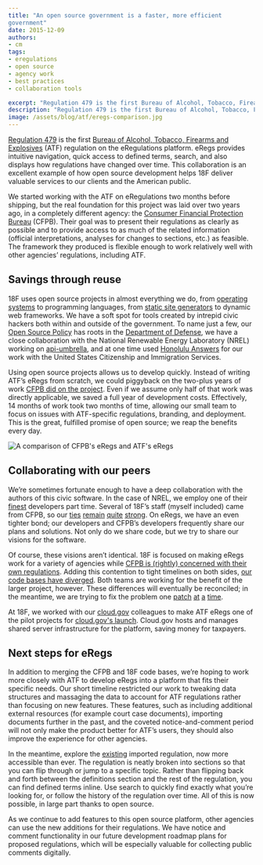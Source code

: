 ```yaml
---
title: "An open source government is a faster, more efficient
government"
date: 2015-12-09
authors:
- cm
tags:
- eregulations
- open source
- agency work
- best practices
- collaboration tools

excerpt: "Regulation 479 is the first Bureau of Alcohol, Tobacco, Firearms and Explosives (ATF) regulation on the eRegulations platform. This collaboration is an excellent example of how open source development helps 18F deliver valuable services to our clients and the American public."
description: "Regulation 479 is the first Bureau of Alcohol, Tobacco, Firearms and Explosives (ATF) regulation on the eRegulations platform. This collaboration is an excellent example of how open source development helps 18F deliver valuable services to our clients and the American public."
image: /assets/blog/atf/eregs-comparison.jpg
---
```


[Regulation 479](https://atf-eregs.18f.gov/479) is the first [Bureau of Alcohol, Tobacco, Firearms and Explosives](https://www.atf.gov) (ATF)
regulation on the eRegulations platform. eRegs provides intuitive
navigation, quick access to defined terms, search, and also displays how
regulations have changed over time. This collaboration is an excellent
example of how open source development helps 18F deliver valuable
services to our clients and the American public.

We started working with the ATF on eRegulations two months before
shipping, but the real foundation for this project was laid over two
years ago, in a completely different agency: the [Consumer Financial
Protection Bureau](http://www.consumerfinance.gov/) (CFPB). Their goal
was to present their regulations as clearly as possible and to provide
access to as much of the related information (official interpretations,
analyses for changes to sections, etc.) as feasible. The framework they
produced is flexible enough to work relatively well with other agencies’
regulations, including ATF.

Savings through reuse
---------------------

18F uses open source projects in almost everything we do, from
[operating systems](https://github.com/18F/ubuntu-lts) to programming
languages, from [static site generators](https://18f.gsa.gov/2015/09/15/federalist-platform-launch/)
to dynamic web frameworks. We have a soft spot for tools created by
intrepid civic hackers both within and outside of the government. To
name just a few, our [Open Source Policy](https://github.com/18F/open-source-policy) has roots in the
[Department of Defense](http://dodcio.defense.gov/OpenSourceSoftwareFAQ.aspx#OSS_and_DoD_Policy),
we have a close collaboration with the National Renewable Energy
Laboratory (NREL) working on [api-umbrella](http://apiumbrella.io/),
and at one time used [Honolulu Answers](https://www.codeforamerica.org/apps/honolulu-answers/) for our
work with the United States Citizenship and Immigration Services.

Using open source projects allows us to develop quickly. Instead of
writing ATF’s eRegs from scratch, we could piggyback on the two-plus
years of work [CFPB did on the
project](http://www.consumerfinance.gov/eregulations/). Even if we
assume only half of that work was directly applicable, we saved a full
year of development costs. Effectively, 14 months of work took two
months of time, allowing our small team to focus on issues with
ATF-specific regulations, branding, and deployment. This is the great,
fulfilled promise of open source; we reap the benefits every day.

![A comparison of CFPB's eRegs and ATF's eRegs]({{site.baseurl}}/assets/blog/atf/eregs-comparison.jpg)

Collaborating with our peers
----------------------------

We’re sometimes fortunate enough to have a deep collaboration with the
authors of this civic software. In the case of NREL, we employ one of
their [finest](https://github.com/GUI) developers part time. Several
of 18F’s staff (myself included) came from CFPB, so our
[ties](https://twitter.com/18F/status/616233060250443776)
[remain](https://twitter.com/gulielmus/status/593524625310547968)
[quite](https://pages.18f.gov/open-source-program/pages/case_study/CFPB_open_source_documentation/)
[strong](https://18f.gsa.gov/2015/09/21/cfpb-design-speaker-series/).
On eRegs, we have an even tighter bond; our developers and CFPB’s
developers frequently share our plans and solutions. Not only do we
share code, but we try to share our visions for the software.

Of course, these visions aren’t identical. 18F is focused on making
eRegs work for a variety of agencies while [CFPB is (rightly) concerned with their own regulations](https://github.com/cfpb/regulations-site).
Adding this contention to tight timelines on both sides, [our code
bases have diverged](https://github.com/cfpb/regulations-parser). Both
teams are working for the benefit of the larger project, however. These
differences will eventually be reconciled; in the meantime, we are
trying to fix the problem one
[patch](https://github.com/cfpb/regulations-parser/pull/277)
[at](https://github.com/18F/regulations-parser/pull/61)
[a](https://github.com/cfpb/regulations-parser/pull/274)
[time](https://github.com/18F/regulations-site/pull/19).

At 18F, we worked with our [cloud.gov](https://cloud.gov) colleagues to make ATF eRegs
one of the pilot projects for  [cloud.gov's launch](https://18f.gsa.gov/2015/10/09/cloud-gov-launch/). 
Cloud.gov hosts and manages shared server infrastructure for the platform, saving money for taxpayers.

Next steps for eRegs
--------------------

In addition to merging the CFPB and 18F code bases, we’re hoping to work
more closely with ATF to develop eRegs into a platform that fits their
specific needs. Our short timeline restricted our work to tweaking data
structures and massaging the data to account for ATF regulations rather
than focusing on new features. These features, such as including
additional external resources (for example court case documents),
importing documents further in the past, and the coveted
notice-and-comment period will not only make the product better for
ATF’s users, they should also improve the experience for other agencies.

In the meantime, explore the [existing](https://atf-eregs.18f.gov/479)
imported regulation, now more accessible than ever. The regulation is
neatly broken into sections so that you can flip through or jump to a
specific topic. Rather than flipping back and forth between the
definitions section and the rest of the regulation, you can find defined
terms inline. Use search to quickly find exactly what you’re looking
for, or follow the history of the regulation over time. All of this is
now possible, in large part thanks to open source.

As we continue to add features to this open source platform, other
agencies can use the new additions for their regulations. We have notice
and comment functionality in our future development roadmap plans for
proposed regulations, which will be especially valuable for collecting
public comments digitally.
